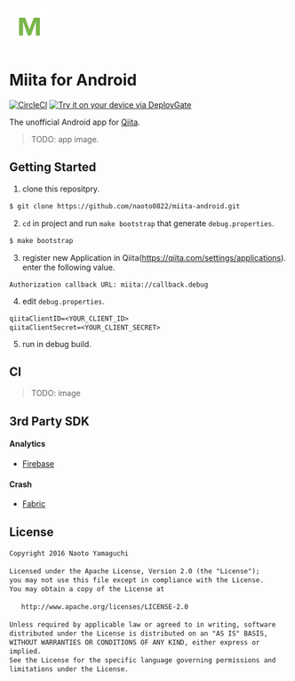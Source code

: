 ![](./app/src/main/res/mipmap-hdpi/ic_launcher.png)

# Miita for Android

[![CircleCI](https://circleci.com/gh/naoto0822/miita-android.svg?style=svg)](https://circleci.com/gh/naoto0822/miita-android)
[<img src="https://dply.me/4j2gcf/button/large" alt="Try it on your device via DeployGate">](https://dply.me/4j2gcf#install)

The unofficial Android app for [Qiita](http://qiita.com "Qiita").

> TODO: app image.

## Getting Started

1. clone this repositpry.

 ```sh
 $ git clone https://github.com/naoto0822/miita-android.git
 ```

2. `cd` in project and run `make bootstrap` that generate `debug.properties`.

 ```sh
 $ make bootstrap
 ```

3. register new Application in Qiita(https://qiita.com/settings/applications).
   enter the following value.

 ```
 Authorization callback URL: miita://callback.debug
 ```

4. edit `debug.properties`.

 ```
 qiitaClientID=<YOUR_CLIENT_ID>
 qiitaClientSecret=<YOUR_CLIENT_SECRET>
 ```

5. run in debug build.

## CI

> TODO: image

## 3rd Party SDK

#### Analytics

- [Firebase](https://firebase.google.com/ "Firebase")

#### Crash

- [Fabric](https://fabric.io, "Fabric")

## License

```
Copyright 2016 Naoto Yamaguchi

Licensed under the Apache License, Version 2.0 (the "License");
you may not use this file except in compliance with the License.
You may obtain a copy of the License at

   http://www.apache.org/licenses/LICENSE-2.0

Unless required by applicable law or agreed to in writing, software
distributed under the License is distributed on an "AS IS" BASIS,
WITHOUT WARRANTIES OR CONDITIONS OF ANY KIND, either express or implied.
See the License for the specific language governing permissions and
limitations under the License.
```
